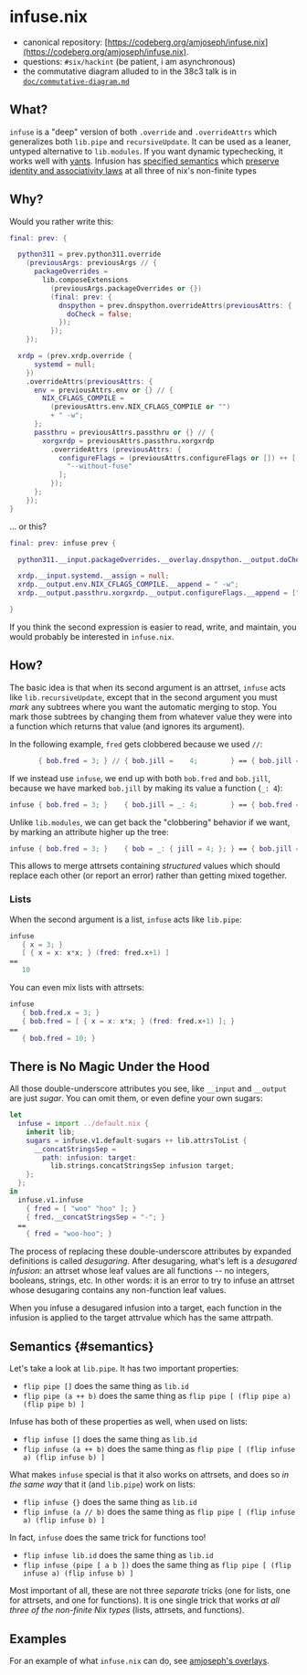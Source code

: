# infuse.nix

- canonical repository: [https://codeberg.org/amjoseph/infuse.nix](https://codeberg.org/amjoseph/infuse.nix).
- questions: `#six/hackint` (be patient, i am asynchronous)
- the commutative diagram alluded to in the 38c3 talk is in [`doc/commutative-diagram.md`](./doc/commutative-diagram.md)

## What?

`infuse` is a "deep" version of both `.override` and `.overrideAttrs` which
generalizes both `lib.pipe` and `recursiveUpdate`.  It can be used as a leaner,
untyped alternative to `lib.modules`.  If you want dynamic typechecking, it
works well with [yants](https://code.tvl.fyi/tree/nix/yants/README.md).  Infusion has [specified semantics](default.nix#L47) which
[preserve identity and associativity laws](#semantics) at all three of nix's non-finite types

## Why?

Would you rather write this:

```nix
final: prev: {

  python311 = prev.python311.override
    (previousArgs: previousArgs // {
      packageOverrides =
        lib.composeExtensions
          (previousArgs.packageOverrides or {})
          (final: prev: {
            dnspython = prev.dnspython.overrideAttrs(previousAttrs: {
              doCheck = false;
            });
          });
    });

  xrdp = (prev.xrdp.override {
      systemd = null;
    })
    .overrideAttrs(previousAttrs: {
      env = previousAttrs.env or {} // {
        NIX_CFLAGS_COMPILE =
          (previousAttrs.env.NIX_CFLAGS_COMPILE or "")
          + " -w";
      };
      passthru = previousAttrs.passthru or {} // {
        xorgxrdp = previousAttrs.passthru.xorgxrdp
          .overrideAttrs (previousAttrs: {
            configureFlags = (previousAttrs.configureFlags or []) ++ [
              "--without-fuse"
            ];
          });
      };
    });
}
```

... or this?

```nix
final: prev: infuse prev {

  python311.__input.packageOverrides.__overlay.dnspython.__output.doCheck.__assign = false;

  xrdp.__input.systemd.__assign = null;
  xrdp.__output.env.NIX_CFLAGS_COMPILE.__append = " -w";
  xrdp.__output.passthru.xorgxrdp.__output.configureFlags.__append = ["--without-fuse"];

}
```

If you think the second expression is easier to read, write, and maintain, you
would probably be interested in `infuse.nix`.


## How?

The basic idea is that when its second argument is an attrset, `infuse` acts
like `lib.recursiveUpdate`, except that in the second argument you must *mark*
any subtrees where you want the automatic merging to stop.  You mark those
subtrees by changing them from whatever value they were into a function which
returns that value (and ignores its argument).

In the following example, `fred` gets clobbered because we used `//`:

```nix
       { bob.fred = 3; } // { bob.jill =    4;        } == { bob.jill = 4; }
```

If we instead use `infuse`, we end up with both `bob.fred` and `bob.jill`,
because we have marked `bob.jill` by making its value a function (`_: 4`):

```nix
infuse { bob.fred = 3; }    { bob.jill = _: 4;        } == { bob.fred = 3; bob.jill = 4; }
```

Unlike `lib.modules`, we can get back the "clobbering" behavior if we want, by
marking an attribute higher up the tree:

```nix
infuse { bob.fred = 3; }    { bob = _: { jill = 4; }; } == { bob.jill = 4; }
```

This allows to merge attrsets containing *structured* values which should
replace each other (or report an error) rather than getting mixed together.

### Lists

When the second argument is a list, `infuse` acts like `lib.pipe`:

```nix
infuse
   { x = 3; }
   [ { x = x: x*x; } (fred: fred.x+1) ]
==
   10
```

You can even mix lists with attrsets:

```nix
infuse
   { bob.fred.x = 3; }
   { bob.fred = [ { x = x: x*x; } (fred: fred.x+1) ]; }
==
   { bob.fred = 10; }
```

## There is No Magic Under the Hood

All those double-underscore attributes you see, like `__input` and `__output`
are just *sugar*.  You can omit them, or even define your own sugars:

```nix
let
  infuse = import ../default.nix {
    inherit lib;
    sugars = infuse.v1.default-sugars ++ lib.attrsToList {
      __concatStringsSep =
        path: infusion: target:
          lib.strings.concatStringsSep infusion target;
    };
  };
in
  infuse.v1.infuse
    { fred = [ "woo" "hoo" ]; }
    { fred.__concatStringsSep = "-"; }
  ==
    { fred = "woo-hoo"; }
```

The process of replacing these double-underscore attributes by expanded
definitions is called *desugaring*.  After desugaring, what's left is a
*desugared infusion*: an attrset whose leaf values are all functions -- no
integers, booleans, strings, etc.  In other words: it is an error to try to
infuse an attrset whose desugaring contains any non-function leaf values.

When you infuse a desugared infusion into a target, each function in the
infusion is applied to the target attrvalue which has the same attrpath.

## Semantics {#semantics}

Let's take a look at `lib.pipe`.  It has two important properties:

- `flip pipe []` does the same thing as `lib.id`
- `flip pipe (a ++ b)` does the same thing as `flip pipe [ (flip pipe a) (flip pipe b) ]`

Infuse has both of these properties as well, when used on lists:

- `flip infuse []` does the same thing as `lib.id`
- `flip infuse (a ++ b)` does the same thing as `flip pipe [ (flip infuse a) (flip infuse b) ]`

What makes `infuse` special is that it also works on attrsets, and does so *in
the same way* that it (and `lib.pipe`) work on lists:

- `flip infuse {}` does the same thing as `lib.id`
- `flip infuse (a // b)` does the same thing as `flip pipe [ (flip infuse a) (flip infuse b) ]`

In fact, `infuse` does the same trick for functions too!

- `flip infuse lib.id` does the same thing as `lib.id`
- `flip infuse (pipe [ a b ])` does the same thing as `flip pipe [ (flip infuse a) (flip infuse b) ]`

Most important of all, these are not three *separate* tricks (one for lists, one
for attrsets, and one for functions).  It is one single trick that works *at all
three of the non-finite Nix types* (lists, attrsets, and functions).

## Examples

For an example of what `infuse.nix` can do, see [amjoseph's overlays](examples/amjoseph-overlays.nix).


